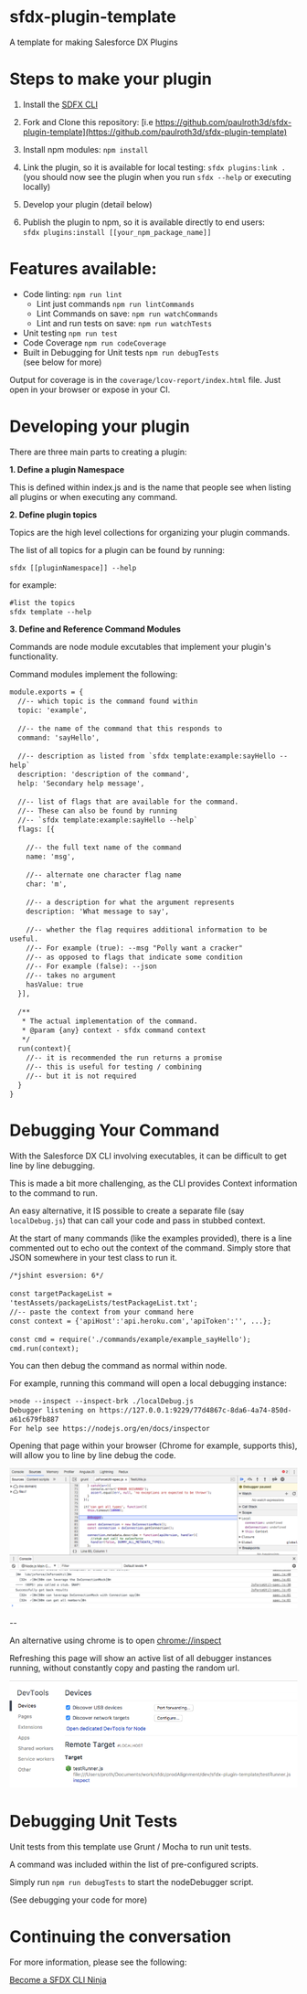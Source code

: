 # sfdx-plugin-template 

A template for making Salesforce DX Plugins

# Steps to make your plugin

1. Install the [SDFX CLI](https://developer.salesforce.com/tools/sfdxcli)

2. Fork and Clone this repository: [i.e https://github.com/paulroth3d/sfdx-plugin-template](https://github.com/paulroth3d/sfdx-plugin-template)

3. Install npm modules: `npm install`

4. Link the plugin, so it is available for local testing: `sfdx plugins:link .` <br /> (you should now see the plugin when you run `sfdx --help` or executing locally)

5. Develop your plugin (detail below)

6. Publish the plugin to npm, so it is available directly to end users: <br /> `sfdx plugins:install [[your_npm_package_name]]`


# Features available:

* Code linting: `npm run lint`
  * Lint just commands `npm run lintCommands`
  * Lint Commands on save: `npm run watchCommands`
  * Lint and run tests on save: `npm run watchTests`
* Unit testing `npm run test`
* Code Coverage `npm run codeCoverage`
* Built in Debugging for Unit tests `npm run debugTests` <br /> (see below for more)

Output for coverage is in the `coverage/lcov-report/index.html` file. Just open in your browser or expose in your CI.


# Developing your plugin

There are three main parts to creating a plugin:

**1. Define a plugin Namespace**

This is defined within index.js and is the name that people see when listing all plugins or when executing any command.

**2. Define plugin topics**

Topics are the high level collections for organizing
your plugin commands.
 
The list of all topics for a plugin can be found
by running:

	sfdx [[pluginNamespace]] --help

for example:

	#list the topics
	sfdx template --help

**3. Define and Reference Command Modules**

Commands are node module excutables that implement your plugin's functionality.

Command modules implement the following:

	module.exports = {
	  //-- which topic is the command found within
	  topic: 'example',
	
	  //-- the name of the command that this responds to
	  command: 'sayHello',
	
	  //-- description as listed from `sfdx template:example:sayHello --help`
	  description: 'description of the command',
	  help: 'Secondary help message',
	
	  //-- list of flags that are available for the command.
	  //-- These can also be found by running
	  //-- `sfdx template:example:sayHello --help`
	  flags: [{
	    
	    //-- the full text name of the command
	    name: 'msg',
	    
	    //-- alternate one character flag name
	    char: 'm',
	    
	    //-- a description for what the argument represents
	    description: 'What message to say',
	
	    //-- whether the flag requires additional information to be useful.
	    //-- For example (true): --msg "Polly want a cracker"
	    //-- as opposed to flags that indicate some condition
	    //-- For example (false): --json
	    //-- takes no argument
	    hasValue: true
	  }],
	  
	  /**
	   * The actual implementation of the command.
	   * @param {any} context - sfdx command context
	   */
	  run(context){
	  	//-- it is recommended the run returns a promise
	  	//-- this is useful for testing / combining
	  	//-- but it is not required
	  }
	}

# Debugging Your Command

With the Salesforce DX CLI involving executables, it can be difficult to get line by line debugging.

This is made a bit more challenging, as the CLI provides Context information to the command to run.

An easy alternative, it IS possible to create a separate file (say `localDebug.js`) that can call your code and pass in stubbed context.

At the start of many commands (like the examples provided), there is a line commented out to echo out the context of the command. Simply store that JSON somewhere in your test class to run it.

	/*jshint esversion: 6*/
	
	const targetPackageList = 'testAssets/packageLists/testPackageList.txt';
	//-- paste the context from your command here
	const context = {'apiHost':'api.heroku.com','apiToken':'', ...};
	
	const cmd = require('./commands/example/example_sayHello');
	cmd.run(context);
	
You can then debug the command as normal within node.

For example, running this command will open a local debugging instance:

	>node --inspect --inspect-brk ./localDebug.js
	Debugger listening on https://127.0.0.1:9229/77d4867c-8da6-4a74-850d-a61c679fb887
	For help see https://nodejs.org/en/docs/inspector

Opening that page within your browser (Chrome for example, supports this), will allow you to line by line debug the code.

![screenshot of chrome inspector running](docs/images/chromeInspectRunning.png)

--

An alternative using chrome is to open [chrome://inspect](chrome://inspect)

Refreshing this page will show an active list of all debugger instances running, without constantly copy and pasting the random url.

![screenshot of chrome inspect](docs/images/chromeInspect.png)

# Debugging Unit Tests

Unit tests from this template use Grunt / Mocha to run unit tests.

A command was included within the list of pre-configured scripts.

Simply run `npm run debugTests` to start the nodeDebugger script.

(See debugging your code for more)


# Continuing the conversation

For more information, please see the following:

[Become a SFDX CLI Ninja](https://www.youtube.com/watch?v=dWUQOy2qdTc&t=7m40s)